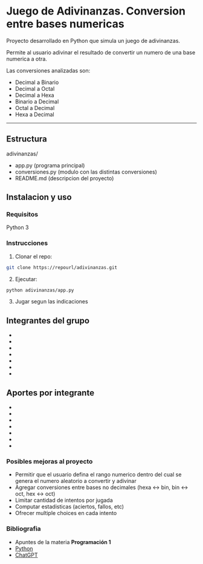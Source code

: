# Juego de Adivinanzas. Conversion entre bases numericas

Proyecto desarrollado en Python que simula un juego de adivinanzas.

Permite al usuario adivinar el resultado de convertir un numero de una base numerica a otra.

Las conversiones analizadas son:

- Decimal a Binario
- Decimal a Octal
- Decimal a Hexa
- Binario a Decimal
- Octal a Decimal
- Hexa a Decimal

---

## Estructura

adivinanzas/

- app.py (programa principal)
- conversiones.py (modulo con las distintas conversiones)
- README.md (descripcion del proyecto)

## Instalacion y uso

### Requisitos

Python 3

### Instrucciones

1. Clonar el repo:

```bash
git clone https://repourl/adivinanzas.git
```

2. Ejecutar:

```bash
python adivinanzas/app.py
```

3. Jugar segun las indicaciones

## Integrantes del grupo

-
-
-
-
-
-
-

## Aportes por integrante

-
-
-
-
-
-
-

### Posibles mejoras al proyecto

- Permitir que el usuario defina el rango numerico dentro del cual se genera el numero aleatorio a convertir y adivinar
- Agregar conversiones entre bases no decimales (hexa <-> bin, bin <-> oct, hex <-> oct)
- Limitar cantidad de intentos por jugada
- Computar estadisticas (aciertos, fallos, etc)
- Ofrecer multiple choices en cada intento

### Bibliografia

- Apuntes de la materia **Programación 1** 
- [Python](https://docs.python.org)
- [ChatGPT](https://chatgpt.com)
